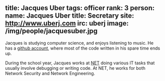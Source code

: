 title: Jacques Uber
tags: officer
rank: 3
person:
    name: Jacques Uber
    title: Secretary
    site: http://www.uberj.com
    irc: uberj
    image: /img/people/jacquesuber.jpg
---
Jacques is studying computer science, and enjoys listening to music.  He has a
[github account][github], where most of the code written in his spare time ends
up.

During the school year, Jacques works at [NET][] doing various IT tasks that
usually involve debugging or writing code. At NET, he works for both Network
Security and Network Engineering.

[github]: https://www.github.com/uberj
[net]: http://oregonstate.edu/net/

